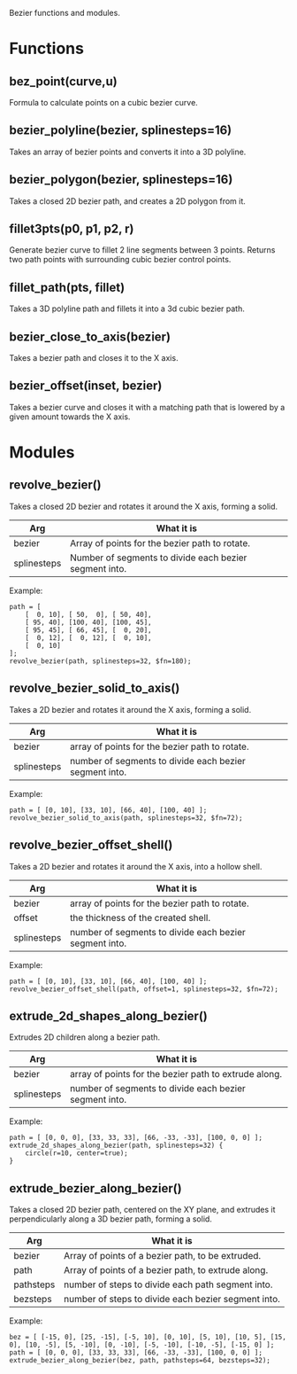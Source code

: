 Bezier functions and modules.


# Functions

## bez\_point(curve,u)
Formula to calculate points on a cubic bezier curve.



## bezier\_polyline(bezier, splinesteps=16)
Takes an array of bezier points and converts it into a 3D polyline.



## bezier\_polygon(bezier, splinesteps=16)
Takes a closed 2D bezier path, and creates a 2D polygon from it.



## fillet3pts(p0, p1, p2, r)
Generate bezier curve to fillet 2 line segments between 3 points.
Returns two path points with surrounding cubic bezier control points.



## fillet\_path(pts, fillet)
Takes a 3D polyline path and fillets it into a 3d cubic bezier path.



## bezier\_close\_to\_axis(bezier)
Takes a bezier path and closes it to the X axis.



## bezier\_offset(inset, bezier)
Takes a bezier curve and closes it with a matching path that is lowered by a given amount towards the X axis.



# Modules

## revolve\_bezier()
Takes a closed 2D bezier and rotates it around the X axis, forming a solid.

Arg         | What it is
----------- | --------------------------------
bezier      | Array of points for the bezier path to rotate.
splinesteps | Number of segments to divide each bezier segment into.

Example:

    path = [
        [  0, 10], [ 50,  0], [ 50, 40],
        [ 95, 40], [100, 40], [100, 45],
        [ 95, 45], [ 66, 45], [  0, 20],
        [  0, 12], [  0, 12], [  0, 10],
        [  0, 10]
    ];
    revolve_bezier(path, splinesteps=32, $fn=180);



## revolve\_bezier\_solid\_to\_axis()
Takes a 2D bezier and rotates it around the X axis, forming a solid.

Arg         | What it is
----------- | --------------------------------
bezier      | array of points for the bezier path to rotate.
splinesteps | number of segments to divide each bezier segment into.

Example:

    path = [ [0, 10], [33, 10], [66, 40], [100, 40] ];
    revolve_bezier_solid_to_axis(path, splinesteps=32, $fn=72);



## revolve\_bezier\_offset\_shell()
Takes a 2D bezier and rotates it around the X axis, into a hollow shell.

Arg         | What it is
----------- | --------------------------------
bezier      | array of points for the bezier path to rotate.
offset      | the thickness of the created shell.
splinesteps | number of segments to divide each bezier segment into.

Example:

    path = [ [0, 10], [33, 10], [66, 40], [100, 40] ];
    revolve_bezier_offset_shell(path, offset=1, splinesteps=32, $fn=72);



## extrude\_2d\_shapes\_along\_bezier()
Extrudes 2D children along a bezier path.

Arg         | What it is
----------- | --------------------------------
bezier      | array of points for the bezier path to extrude along.
splinesteps | number of segments to divide each bezier segment into.

Example:

    path = [ [0, 0, 0], [33, 33, 33], [66, -33, -33], [100, 0, 0] ];
    extrude_2d_shapes_along_bezier(path, splinesteps=32) {
        circle(r=10, center=true);
    }



## extrude\_bezier\_along\_bezier()
Takes a closed 2D bezier path, centered on the XY plane, and
extrudes it perpendicularly along a 3D bezier path, forming a solid.

Arg         | What it is
----------- | --------------------------------
bezier      | Array of points of a bezier path, to be extruded.
path        | Array of points of a bezier path, to extrude along.
pathsteps   | number of steps to divide each path segment into.
bezsteps    | number of steps to divide each bezier segment into.

Example:

    bez = [ [-15, 0], [25, -15], [-5, 10], [0, 10], [5, 10], [10, 5], [15, 0], [10, -5], [5, -10], [0, -10], [-5, -10], [-10, -5], [-15, 0] ];
    path = [ [0, 0, 0], [33, 33, 33], [66, -33, -33], [100, 0, 0] ];
    extrude_bezier_along_bezier(bez, path, pathsteps=64, bezsteps=32);




